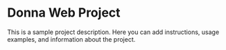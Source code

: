 # Donna Web Project

This is a sample project description. Here you can add instructions, usage examples, and information about the project.

